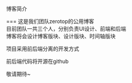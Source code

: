 博客简介

===
这是我们团队zerotop的公用博客<br>
目前团队一共三个人，分别负责UI设计、前端和后端<br>
博客将会设计博客版块、设计版块、时间轴版块<br>

项目采用前后端分离的开发方式

前后端代码将开源在github


敬请期待~<br>
